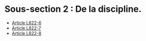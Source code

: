 # Sous-section 2 : De la discipline.

- [Article L822-6](article-l822-6.md)
- [Article L822-7](article-l822-7.md)
- [Article L822-8](article-l822-8.md)
